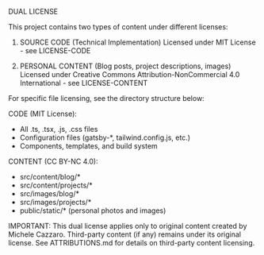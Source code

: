DUAL LICENSE

This project contains two types of content under different licenses:

1. SOURCE CODE (Technical Implementation)
   Licensed under MIT License - see LICENSE-CODE

2. PERSONAL CONTENT (Blog posts, project descriptions, images)
   Licensed under Creative Commons Attribution-NonCommercial 4.0 International - see LICENSE-CONTENT

For specific file licensing, see the directory structure below:

CODE (MIT License):

- All .ts, .tsx, .js, .css files
- Configuration files (gatsby-\*, tailwind.config.js, etc.)
- Components, templates, and build system

CONTENT (CC BY-NC 4.0):

- src/content/blog/\*
- src/content/projects/\*
- src/images/blog/\*
- src/images/projects/\*
- public/static/\* (personal photos and images)

IMPORTANT: This dual license applies only to original content created by Michele Cazzaro.
Third-party content (if any) remains under its original license.
See ATTRIBUTIONS.md for details on third-party content licensing.
